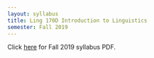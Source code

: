 ```yaml
---
layout: syllabus
title: Ling 170D Introduction to Linguistics
semester: Fall 2019
---
```


Click [here](/assets/pdfsyllabi/fa2019-ling170d.pdf) for Fall 2019 syllabus PDF.